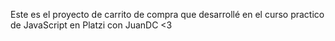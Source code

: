 Este es el proyecto de carrito de compra que desarrollé en el curso practico
de JavaScript en Platzi con JuanDC <3